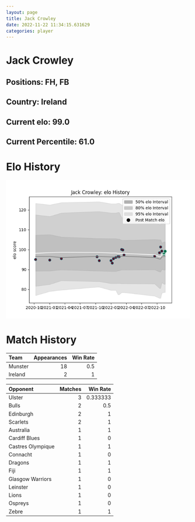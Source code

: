 ```yaml
---  
layout: page  
title: Jack Crowley  
date: 2022-11-22 11:34:15.631629  
categories: player  
---
```

# Jack Crowley

## Positions: FH, FB

## Country: Ireland

## Current elo: 99.0

## Current Percentile: 61.0

# Elo History


![elo history](history_JackCrowley.png)
# Match History


| Team    |   Appearances |   Win Rate |
|:--------|--------------:|-----------:|
| Munster |            18 |        0.5 |
| Ireland |             2 |        1   |

| Opponent          |   Matches |   Win Rate |
|:------------------|----------:|-----------:|
| Ulster            |         3 |   0.333333 |
| Bulls             |         2 |   0.5      |
| Edinburgh         |         2 |   1        |
| Scarlets          |         2 |   1        |
| Australia         |         1 |   1        |
| Cardiff Blues     |         1 |   0        |
| Castres Olympique |         1 |   1        |
| Connacht          |         1 |   0        |
| Dragons           |         1 |   1        |
| Fiji              |         1 |   1        |
| Glasgow Warriors  |         1 |   0        |
| Leinster          |         1 |   0        |
| Lions             |         1 |   0        |
| Ospreys           |         1 |   0        |
| Zebre             |         1 |   1        |